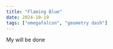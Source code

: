 ```yaml
---
title: "Flaming Blue"
date: 2024-10-19
tags: ["omegafalcon", "geometry dash"]
---
```


My will be done